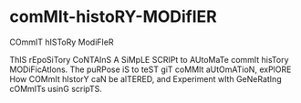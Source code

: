 # comMIt-histoRY-MODifIER
COmmIT hISToRy ModiFIeR

ThIS rEpoSiTory CoNTAInS A SiMpLE SCRIPt to AUtoMaTe commIt hisTory MODiFicAtIons. The puRPose iS to teST giT coMMIt aUtOmATioN, exPlORE How COMmIt hIstorY caN be alTERED, and Experiment wIth GeNeRatIng cOMmITs usinG scripTS.
